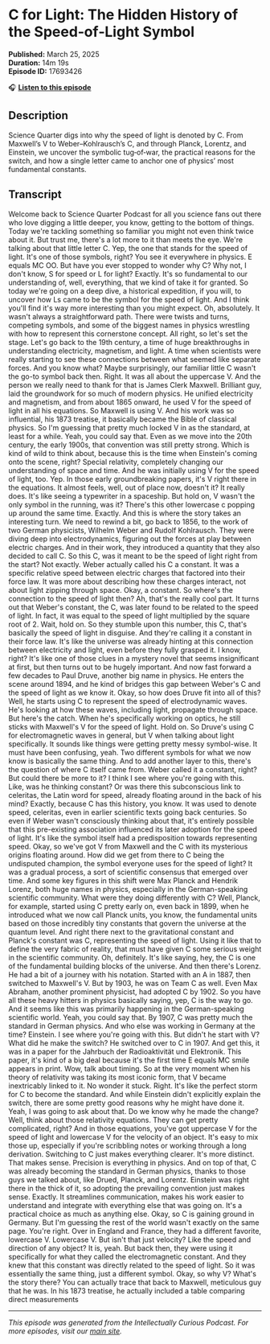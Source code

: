 # C for Light: The Hidden History of the Speed‑of‑Light Symbol

**Published:** March 25, 2025  
**Duration:** 14m 19s  
**Episode ID:** 17693426

🎧 **[Listen to this episode](https://intellectuallycurious.buzzsprout.com/2529712/episodes/17693426-c-for-light-the-hidden-history-of-the-speed‑of‑light-symbol)**

## Description

Science Quarter digs into why the speed of light is denoted by C. From Maxwell’s V to Weber–Kohlrausch’s C, and through Planck, Lorentz, and Einstein, we uncover the symbolic tug‑of‑war, the practical reasons for the switch, and how a single letter came to anchor one of physics’ most fundamental constants.

## Transcript

Welcome back to Science Quarter Podcast for all you science fans out there who love digging a little deeper, you know, getting to the bottom of things. Today we're tackling something so familiar you might not even think twice about it. But trust me, there's a lot more to it than meets the eye. We're talking about that little letter C. Yep, the one that stands for the speed of light. It's one of those symbols, right? You see it everywhere in physics. E equals MC OO. But have you ever stopped to wonder why C? Why not, I don't know, S for speed or L for light? Exactly. It's so fundamental to our understanding of, well, everything, that we kind of take it for granted. So today we're going on a deep dive, a historical expedition, if you will, to uncover how Ls came to be the symbol for the speed of light. And I think you'll find it's way more interesting than you might expect. Oh, absolutely. It wasn't always a straightforward path. There were twists and turns, competing symbols, and some of the biggest names in physics wrestling with how to represent this cornerstone concept. All right, so let's set the stage. Let's go back to the 19th century, a time of huge breakthroughs in understanding electricity, magnetism, and light. A time when scientists were really starting to see these connections between what seemed like separate forces. And you know what? Maybe surprisingly, our familiar little C wasn't the go-to symbol back then. Right. It was all about the uppercase V. And the person we really need to thank for that is James Clerk Maxwell. Brilliant guy, laid the groundwork for so much of modern physics. He unified electricity and magnetism, and from about 1865 onward, he used V for the speed of light in all his equations. So Maxwell is using V. And his work was so influential, his 1873 treatise, it basically became the Bible of classical physics. So I'm guessing that pretty much locked V in as the standard, at least for a while. Yeah, you could say that. Even as we move into the 20th century, the early 1900s, that convention was still pretty strong. Which is kind of wild to think about, because this is the time when Einstein's coming onto the scene, right? Special relativity, completely changing our understanding of space and time. And he was initially using V for the speed of light, too. Yep. In those early groundbreaking papers, it's V right there in the equations. It almost feels, well, out of place now, doesn't it? It really does. It's like seeing a typewriter in a spaceship. But hold on, V wasn't the only symbol in the running, was it? There's this other lowercase c popping up around the same time. Exactly. And this is where the story takes an interesting turn. We need to rewind a bit, go back to 1856, to the work of two German physicists, Wilhelm Weber and Rudolf Kohlrausch. They were diving deep into electrodynamics, figuring out the forces at play between electric charges. And in their work, they introduced a quantity that they also decided to call C. So this C, was it meant to be the speed of light right from the start? Not exactly. Weber actually called his C a constant. It was a specific relative speed between electric charges that factored into their force law. It was more about describing how these charges interact, not about light zipping through space. Okay, a constant. So where's the connection to the speed of light then? Ah, that's the really cool part. It turns out that Weber's constant, the C, was later found to be related to the speed of light. In fact, it was equal to the speed of light multiplied by the square root of 2. Wait, hold on. So they stumble upon this number, this C, that's basically the speed of light in disguise. And they're calling it a constant in their force law. It's like the universe was already hinting at this connection between electricity and light, even before they fully grasped it. I know, right? It's like one of those clues in a mystery novel that seems insignificant at first, but then turns out to be hugely important. And now fast forward a few decades to Paul Druve, another big name in physics. He enters the scene around 1894, and he kind of bridges this gap between Weber's C and the speed of light as we know it. Okay, so how does Druve fit into all of this? Well, he starts using C to represent the speed of electrodynamic waves. He's looking at how these waves, including light, propagate through space. But here's the catch. When he's specifically working on optics, he still sticks with Maxwell's V for the speed of light. Hold on. So Druve's using C for electromagnetic waves in general, but V when talking about light specifically. It sounds like things were getting pretty messy symbol-wise. It must have been confusing, yeah. Two different symbols for what we now know is basically the same thing. And to add another layer to this, there's the question of where C itself came from. Weber called it a constant, right? But could there be more to it? I think I see where you're going with this. Like, was he thinking constant? Or was there this subconscious link to celeritas, the Latin word for speed, already floating around in the back of his mind? Exactly, because C has this history, you know. It was used to denote speed, celeritas, even in earlier scientific texts going back centuries. So even if Weber wasn't consciously thinking about that, it's entirely possible that this pre-existing association influenced its later adoption for the speed of light. It's like the symbol itself had a predisposition towards representing speed. Okay, so we've got V from Maxwell and the C with its mysterious origins floating around. How did we get from there to C being the undisputed champion, the symbol everyone uses for the speed of light? It was a gradual process, a sort of scientific consensus that emerged over time. And some key figures in this shift were Max Planck and Hendrik Lorenz, both huge names in physics, especially in the German-speaking scientific community. What were they doing differently with C? Well, Planck, for example, started using C pretty early on, even back in 1899, when he introduced what we now call Planck units, you know, the fundamental units based on those incredibly tiny constants that govern the universe at the quantum level. And right there next to the gravitational constant and Planck's constant was C, representing the speed of light. Using it like that to define the very fabric of reality, that must have given C some serious weight in the scientific community. Oh, definitely. It's like saying, hey, the C is one of the fundamental building blocks of the universe. And then there's Lorenz. He had a bit of a journey with his notation. Started with an A in 1887, then switched to Maxwell's V. But by 1903, he was on Team C as well. Even Max Abraham, another prominent physicist, had adopted C by 1902. So you have all these heavy hitters in physics basically saying, yep, C is the way to go. And it seems like this was primarily happening in the German-speaking scientific world. Yeah, you could say that. By 1907, C was pretty much the standard in German physics. And who else was working in Germany at the time? Einstein. I see where you're going with this. But didn't he start with V? What did he make the switch? He switched over to C in 1907. And get this, it was in a paper for the Jahrbuch der Radioaktivität und Elektronik. This paper, it's kind of a big deal because it's the first time E equals MC smile appears in print. Wow, talk about timing. So at the very moment when his theory of relativity was taking its most iconic form, that V became inextricably linked to it. No wonder it stuck. Right. It's like the perfect storm for C to become the standard. And while Einstein didn't explicitly explain the switch, there are some pretty good reasons why he might have done it. Yeah, I was going to ask about that. Do we know why he made the change? Well, think about those relativity equations. They can get pretty complicated, right? And in those equations, you've got uppercase V for the speed of light and lowercase V for the velocity of an object. It's easy to mix those up, especially if you're scribbling notes or working through a long derivation. Switching to C just makes everything clearer. It's more distinct. That makes sense. Precision is everything in physics. And on top of that, C was already becoming the standard in German physics, thanks to those guys we talked about, like Drued, Planck, and Lorentz. Einstein was right there in the thick of it, so adopting the prevailing convention just makes sense. Exactly. It streamlines communication, makes his work easier to understand and integrate with everything else that was going on. It's a practical choice as much as anything else. Okay, so C is gaining ground in Germany. But I'm guessing the rest of the world wasn't exactly on the same page. You're right. Over in England and France, they had a different favorite, lowercase V. Lowercase V. But isn't that just velocity? Like the speed and direction of any object? It is, yeah. But back then, they were using it specifically for what they called the electromagnetic constant. And they knew that this constant was directly related to the speed of light. So it was essentially the same thing, just a different symbol. Okay, so why V? What's the story there? You can actually trace that back to Maxwell, meticulous guy that he was. In his 1873 treatise, he actually included a table comparing direct measurements

---
*This episode was generated from the Intellectually Curious Podcast. For more episodes, visit our [main site](https://intellectuallycurious.buzzsprout.com).*
